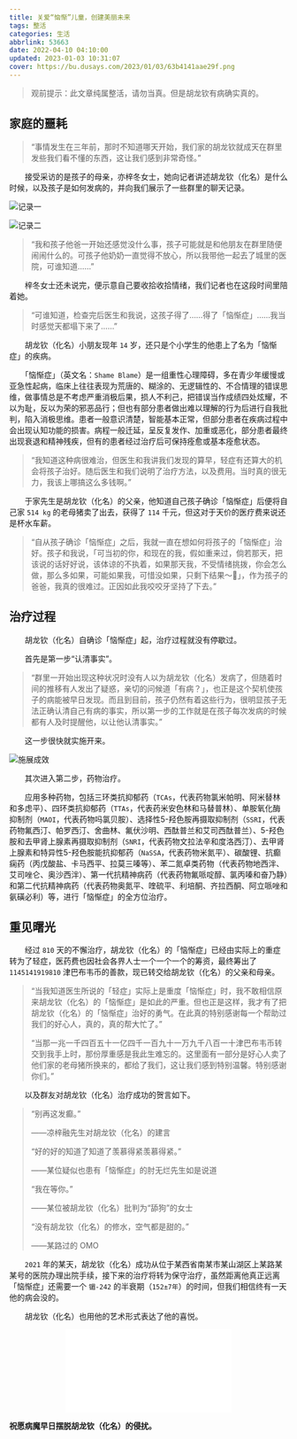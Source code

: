```yaml
---
title: 关爱“恼惭”儿童，创建美丽未来
tags: 整活
categories: 生活
abbrlink: 53663
date: 2022-04-10 04:10:00
updated: 2023-01-03 10:31:07
cover: https://bu.dusays.com/2023/01/03/63b4141aae29f.png
---
```


> 观前提示：此文章纯属整活，请勿当真。但是胡龙钦有病确实真的。

## 家庭的噩耗

> “事情发生在三年前，那时不知道哪天开始，我们家的胡龙钦就成天在群里发些我们看不懂的东西，这让我们感到非常奇怪。”

　　接受采访的是孩子的母亲，亦梓冬女士，她向记者讲述胡龙钦（化名）是什么时候，以及孩子是如何发病的，并向我们展示了一些群里的聊天记录。

![记录一](https://bu.dusays.com/2023/01/03/63b3e6cb8cc8f.jpg)

![记录二](https://bu.dusays.com/2023/01/03/63b415cc4cbc6.jpg)

> “我和孩子他爸一开始还感觉没什么事，孩子可能就是和他朋友在群里随便闹闹什么的。可孩子他奶奶一直觉得不放心，所以我带他一起去了城里的医院，可谁知道……”

　　梓冬女士还未说完，便示意自己要收拾收拾情绪，我们记者也在这段时间里陪着她。

> “可谁知道，检查完后医生和我说，这孩子得了……得了「恼惭症」……我当时感觉天都塌下来了……”

　　胡龙钦（化名）小朋友现年 `14` 岁，还只是个小学生的他患上了名为「恼惭症」的疾病。

　　「恼惭症」（英文名：`Shame Blame`）是一组重性心理障碍，多在青少年缓慢或亚急性起病，临床上往往表现为荒唐的、糊涂的、无逻辑性的、不合情理的错误思维，做事情总是不考虑严重消极后果，损人不利己，把错误当作成绩四处炫耀，不以为耻，反以为荣的邪恶品行；但也有部分患者做出难以理解的行为后进行自我批判，陷入消极思维。患者一般意识清楚，智能基本正常，但部分患者在疾病过程中会出现认知功能的损害。病程一般迁延，呈反复发作、加重或恶化，部分患者最终出现衰退和精神残疾，但有的患者经过治疗后可保持痊愈或基本痊愈状态。

> “我知道这种病很难治，但医生和我讲我们发现的算早，轻症有还算大的机会将孩子治好。随后医生和我们说明了治疗方法，以及费用。当时真的很无力，我该上哪搞这么多钱啊。”

　　于家先生是胡龙钦（化名）的父亲，他知道自己孩子确诊「恼惭症」后便将自己家 `514 kg` 的老母猪卖了出去，获得了 `114` 千元，但这对于天价的医疗费来说还是杯水车薪。

> “自从孩子确诊「恼惭症」之后，我就一直在想如何将孩子的「恼惭症」治好。孩子和我说，「可当初的你，和现在的我，假如重来过，倘若那天，把该说的话好好说，该体谅的不执着，如果那天我，不受情绪挑拨，你会怎么做，那么多如果，可能如果我，可惜没如果，只剩下结果～🎵️」，作为孩子的爸爸，我真的很难过。正因如此我咬咬牙坚持了下去。”

## 治疗过程

　　胡龙钦（化名）自确诊「恼惭症」起，治疗过程就没有停歇过。

　　首先是第一步“认清事实”。

> “群里一开始出现这种状况时没有人以为胡龙钦（化名）发病了，但随着时间的推移有人发出了疑惑，亲切的问候道「有病？」，也正是这个契机使孩子的病能被早日发现。而且到目前，孩子仍然有着这些行为，很明显孩子无法正确认清自己有病的事实，所以第一步的工作就是在孩子每次发病的时候都有人及时提醒他，以让他认清事实。”

　　这一步很快就实施开来。

![施展成效](https://bu.dusays.com/2023/01/03/63b3e6ea46a2b.png)

　　其次进入第二步，药物治疗。

　　应用多种药物，包括三环类抗抑郁药（`TCAs`，代表药物氯米帕明、阿米替林和多虑平）、四环类抗抑郁药（`TTAs`，代表药米安色林和马替普林）、单胺氧化酶抑制剂（`MAOI`，代表药物吗氯贝胺）、选择性5-羟色胺再摄取抑制剂（`SSRI`，代表药物氟西汀、帕罗西汀、舍曲林、氟伏沙明、西酞普兰和艾司西酞普兰）、5-羟色胺和去甲肾上腺素再摄取抑制剂（`SNRI`，代表药物文拉法辛和度洛西汀）、去甲肾上腺素和特异性5-羟色胺能抗抑郁药（`NaSSA`，代表药物米氮平）、碳酸锂、抗癫痫药（丙戊酸盐、卡马西平、拉莫三嗪等）、苯二氮卓类药物（代表药物地西泮、艾司唑仑、奥沙西泮）、第一代抗精神病药（代表药物氟哌啶醇、氯丙嗪和奋乃静）和第二代抗精神病药（代表药物奥氮平、喹硫平、利培酮、齐拉西酮、阿立哌唑和氨磺必利）等，进行「恼惭症」的全方位治疗。

## 重见曙光

　　经过 `810` 天的不懈治疗，胡龙钦（化名）的「恼惭症」已经由实际上的重症转为了轻症，医药费也因社会各界人士一个一个一个的筹资，最终筹出了 `1145141919810` 津巴布韦币的善款，现已转交给胡龙钦（化名）的父亲和母亲。

> “当我知道医生所说的「轻症」实际上是重度「恼惭症」时，我不敢相信原来胡龙钦（化名）的「恼惭症」是如此的严重。但也正是这样，我才有了把胡龙钦（化名）的「恼惭症」治好的勇气。在此真的特别感谢每一个帮助过我们的好心人，真的，真的帮大忙了。”
>
> “当那一兆一千四百五十一亿四千一百九十一万九千八百一十津巴布韦币转交到我手上时，那份厚重感是我此生难忘的。这里面有一部分是好心人卖了他们家的老母猪所换来的，都给了我们，这让我们感到特别温馨。特别感谢你们。”

　　以及群友对胡龙钦（化名）治疗成功的贺言如下。

> “别再这发癫。”
>
> ——凉梓融先生对胡龙钦（化名）的建言
>
> “好的好的知道了知道了羡慕得紧羡慕得紧。”
>
> ——某位疑似也患有「恼惭症」的肘无烂先生如是说道
>
> “我在等你。”
>
> ——某位被胡龙钦（化名）批判为“舔狗”的女士
>
> “没有胡龙钦（化名）的修水，空气都是甜的。”
>
> ——某路过的 OMO

　　`2021` 年的某天，胡龙钦（化名）成功从位于某西省南某市某山湖区上某路某某号的医院办理出院手续，接下来的治疗将转为保守治疗，虽然距离他真正远离「恼惭症」还需要一个 `镅-242` 的半衰期（`152±7年`）的时间，但我们相信终有一天他的病会没的。

　　胡龙钦（化名）也用他的艺术形式表达了他的喜悦。

<center>
    <iframe src="//player.bilibili.com/player.html?aid=468024379&bvid=BV1V5411U7zZ&cid=572431481&page=1" scrolling="no" border="0" frameborder="no" framespacing="0" allowfullscreen="true"></iframe>
</center>

**祝愿病魔早日摆脱胡龙钦（化名）的侵扰。**
